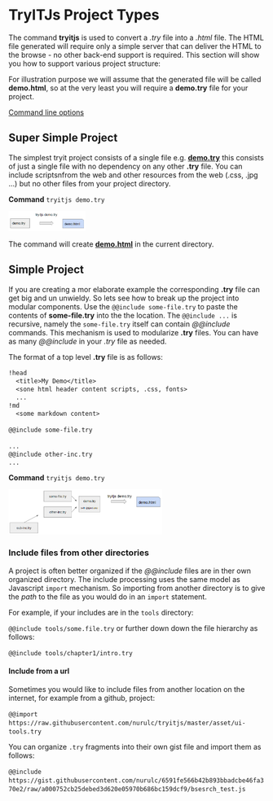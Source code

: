 # TryITJs Project Types

The command __tryitjs__ is used to convert a _.try_ file into a _.html_ file. The HTML file generated will require only a simple server that can deliver the HTML to the browse - no other back-end support is required. This section will show you how to support various project structure:

For illustration purpose we will assume that the generated file will be called __demo.html__, so at the very least you will require a __demo.try__ file for your project.

[Command line options](command-line-options.md)

## Super Simple Project

The simplest tryit project consists of a single file e.g.  [__demo.try__](demo/demo.try) this consists of just a single file with no dependency on any other __.try__ file. You can include scriptsnfrom the web and other resources from the web (.css, .jpg ...) but no other files from your project directory.

**Command** ```tryitjs demo.try```

<img src="../images/tryit-demo.png" style="width: 30%"> 

The command will create [__demo.html__](demo/demo.html) in the current directory.

## Simple Project

If you are creating a mor elaborate example the corresponding __.try__ file can get big and un unwieldy. So lets see how to break up the project into modular components. Use the ```@@include some-file.try``` to paste the contents of __some-file.try__ into the the location. The ```@@include ...``` is recursive, namely the ```some-file.try``` itself can contain _@@include_ commands. This mechanism is used to modularize __.try__ files. You can have as many _@@include_ in your _.try_ file 
as needed.

The format of a top level __.try__ file is as follows:

```
!head
  <title>My Demo</title>
  <sone html header content scripts, .css, fonts>
  ...
!md
  <some markdown content>
  
@@include some-file.try

...
@@include other-inc.try
...

```
**Command** ```tryitjs demo.try```

 <img src="../images/tryit-demo-with-include.png" style="width: 60%"> 
 
 ### Include files from other directories
 
 A project is often better organized if the _@@include_ files are in ther own organized directory. The include processing uses the same model as Javascript ```import``` mechanism. So importing from another directory is to give the _path_ to the file as you would do in an ```import``` statement.
 
 For example, if your includes are in the ```tools``` directory:
 
 ```@@include tools/some.file.try``` or further down down the file hierarchy as follows:
 
 ```@@include tools/chapter1/intro.try```
 
 #### Include from a url
 
 Sometimes you would like to include files from another location on the internet, for example from a github, project:
 
 ```@@import https://raw.githubusercontent.com/nurulc/tryitjs/master/asset/ui-tools.try```
 
 You can organize ```.try``` fragments into their own gist file and import them as follows:
 
 ```@@include https://gist.githubusercontent.com/nurulc/6591fe566b42b893bbadcbe46fa370e2/raw/a000752cb25debed3d620e05970b686bc159dcf9/bsesrch_test.js```
 
 
 
 
